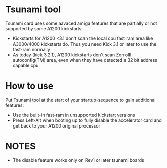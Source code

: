# Tsunami tool
Tsunami card uses some aavaced amiga features that are partially or not supported by some A1200 kickstarts:
- Kickstarts for A1200 <3.1 don't scan the local cpu fast ram area like A3000/4000 kickstarts do. Thus you need Kick 3.1 or later to use the fast-ram normally
- As today (kick 3.2.1), A1200 kickstarts don't scan ZorroIII autoconfig(TM) area, even when they have detected a 32 bit address capable cpu

# How to use
Put Tsunami tool at the start of your startup-sequence to gain additional features:
- Use the built-in fast-ram in unsupported kickstart versions
- Press Left-Alt when booting up to fully disable the accelerator card and get back to your A1200 original processor

# NOTES
- The disable feature works only on Rev1 or later tsunami boards


